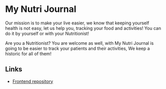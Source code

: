 # My Nutri Journal

Our mission is to make your live easier, we know that keeping yourself health is not easy, let us help you, tracking your food and activities!
You can do it by yourself or with your Nutritionist!

Are you a Nutritionist?
You are welcome as well, with My Nutri Journal is going to be easier to track your patients and their activities, 
We keep a historic for all of them!



## Links

- [Frontend repository](https://github.com/Andressafmachado/MyNutriJournal-frontend)
